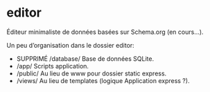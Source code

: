 # editor

Éditeur minimaliste de données basées sur Schema.org (en cours...).

Un peu d’organisation dans le dossier editor:

 - SUPPRIMÉ /database/ Base de données SQLite.
 - /app/ Scripts application.
 - /public/ Au lieu de www pour dossier static express.
 - /views/ Au lieu de templates (logique Application express ?).
